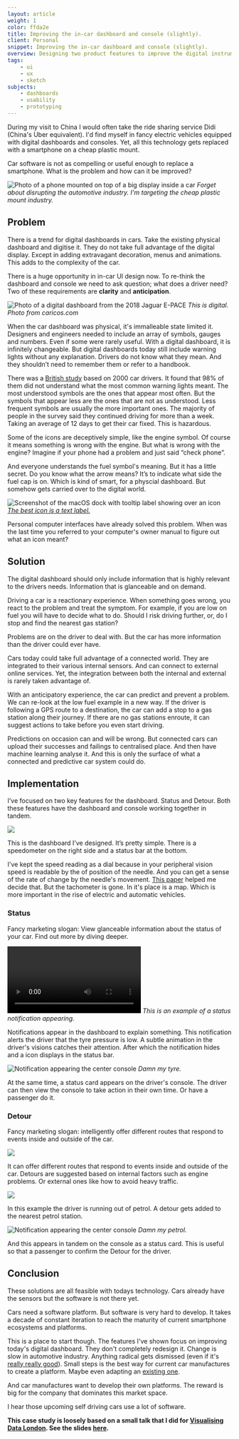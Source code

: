 ```yaml
---
layout: article
weight: 1
color: ffda2e
title: Improving the in-car dashboard and console (slightly).
client: Personal
snippet: Improving the in-car dashboard and console (slightly).
overview: Designing two product features to improve the digital instrument cluster. And doing so without completely re-inventing everything ever.
tags:
    - ui
    - ux
    - sketch
subjects:
    - dashboards
    - usability
    - prototyping
---
```


During my visit to China I would often take the ride sharing service Didi (China's Uber equivalent). I'd find myself in fancy electric vehicles equipped with digital dashboards and consoles. Yet, all this technology gets replaced with a smartphone on a cheap plastic mount.

Car software is not as compelling or useful enough to replace a smartphone. What is the problem and how can it be improved?

![Photo of a phone mounted on top of a big display inside a car](images/wasted_space.jpg)
*Forget about disrupting the automotive industry. I'm targeting the cheap plastic mount industry.*

## Problem
There is a trend for digital dashboards in cars. Take the existing physical dashboard and digitise it. They do not take full advantage of the digital display. Except in adding extravagant decoration, menus and animations. This adds to the complexity of the car.

There is a huge opportunity in in-car UI design now. To re-think the dashboard and console we need to ask question; what does a driver need? Two of these requirements are **clarity** and **anticipation**.

![Photo of a digital dashboard from the 2018 Jaguar E-PACE](images/digital_dashboard.jpg)
*This is digital. Photo from caricos.com*

When the car dashboard was physical, it's immalleable state limited it. Designers and engineers needed to include an array of symbols, gauges and numbers. Even if some were rarely useful. With a digital dashboard, it is infinitely changeable. But digital dashboards today still include warning lights without any explanation. Drivers do not know what they mean. And they shouldn’t need to remember them or refer to a handbook.

<!-- [illustration of car symbols with engine and fuel highlighted] -->

There was a [British study](https://www.livescience.com/38579-drivers-confused-dashboard-lights.html) based on 2000 car drivers. It found that 98% of them did not understand what the most common warning lights meant. The most understood symbols are the ones that appear most often. But the symbols that appear less are the ones that are not as understood. Less frequent symbols are usually the more important ones. The majority of people in the survey said they continued driving for more than a week. Taking an average of 12 days to get their car fixed. This is hazardous.

Some of the icons are deceptively simple, like the engine symbol. Of course it means something is wrong with the engine. But what is wrong with the engine? Imagine if your phone had a problem and just said “check phone”.

And everyone understands the fuel symbol's meaning. But it has a little secret. Do you know what the arrow means? It’s to indicate what side the fuel cap is on. Which is kind of smart, for a physcial dashboard. But somehow gets carried over to the digital world.

![Screenshot of the macOS dock with tooltip label showing over an icon](images/dock.png)
*[The best icon is a text label.](https://thomasbyttebier.be/blog/the-best-icon-is-a-text-label)*

<!-- [illustration of computer tooltips, maybe mac doc] -->

Personal computer interfaces have already solved this problem. When was the last time you referred to your computer's owner manual to figure out what an icon meant?

## Solution
The digital dashboard should only include information that is highly relevant to the drivers needs. Information that is glanceable and on demand.

Driving a car is a reactionary experience. When something goes wrong, you react to the problem and treat the symptom. For example, if you are low on fuel you will have to decide what to do. Should I risk driving further, or, do I stop and find the nearest gas station?

Problems are on the driver to deal with. But the car has more information than the driver could ever have.

<!-- [illustration of persons senses vs car. Maybe car with sensors sticking out and equipment] -->

Cars today could take full advantage of a connected world. They are integrated to their various internal sensors. And can connect to external online services. Yet, the integration between both the internal and external is rarely taken advantage of.

With an anticipatory experience, the car can predict and prevent a problem. We can re-look at the low fuel example in a new way. If the driver is following a GPS route to a destination, the car can add a stop to a gas station along their journey. If there are no gas stations enroute, it can suggest actions to take before you even start driving.

Predictions on occasion can and will be wrong. But connected cars can upload their successes and failings to centralised place. And then have machine learning analyse it. And this is only the surface of what a connected and predictive car system could do.

## Implementation
I’ve focused on two key features for the dashboard. Status and Detour. Both these features have the dashboard and console working together in tandem.

![](images/dashboard_plain.jpg)

This is the dashboard I’ve designed. It’s pretty simple. There is a speedometer on the right side and a status bar at the bottom.

I've kept the speed reading as a dial because in your peripheral vision speed is readable by the of position of the needle. And you can get a sense of the rate of change by the needle's movement. [This paper](https://drive.google.com/file/d/0B2U2YEQghVvQYVVfNVlYTjA3LU0/view) helped me decide that. But the tachometer is gone. In it's place is a map. Which is more important in the rise of electric and automatic vehicles.
<!--
TALK ABOUT THE PLACEMENT OF THE NOTIFICATION BAR AND WHY. AND THE NEED FOR SPEEDOMENTER. LINK TO REFERENCES.
 -->

### Status
Fancy marketing slogan: View glanceable information about the status of your car. Find out more by diving deeper.

<video src="videos/notification_example.mp4" controls></video>
*This is an example of a status notification appearing.*

Notifications appear in the dashboard to explain something. This notification alerts the driver that the tyre pressure is low. A subtle animation in the driver's visions catches their attention. ​After which the notification hides and a icon displays in the status bar.

![Notification appearing the center console](images/console_tire_notification.jpg)
*Damn my tyre.*

At the same time, a status card appears on the driver's console. The driver can then view the console to take action in their own time. Or have a passenger do it.

### Detour
Fancy marketing slogan: intelligently offer different routes that respond to events inside and outside of the car.

![](images/detour_bubbles.jpg)
<!-- In this example for the console, they can find a service station, or call for help.  -->
It can offer different routes that respond to events inside and outside of the car. Detours are suggested based on internal factors such as engine problems. Or external ones like how to avoid heavy traffic.

![](images/dashboard_with_detour.jpg)
<!-- *Damn my petrol.* -->

In this example the driver is running out of petrol. A detour gets added to the nearest petrol station.

![Notification appearing the center console](images/console_petrol_notification.jpg)
*Damn my petrol.*

And this appears in tandem on the console as a status card. This is useful so that a passenger to confirm the Detour for the driver.

## Conclusion
These solutions are all feasible with todays technology. Cars already have the sensors but the software is not there yet.

Cars need a software platform. But software is very hard to develop. It takes a decade of constant iteration to reach the maturity of current smartphone ecosystems and platforms.

<!-- [illustration of platform built step by step] -->

This is a place to start though. The features I've shown focus on improving today's digital dashboard. They don't completely redesign it. Change is slow in automotive industry. Anything radical gets dismissed (even if it's [really really good](https://www.youtube.com/watch?v=fRMNhjWp4w8)). Small steps is the best way for current car manufactures to create a platform. Maybe even adapting an [existing one](https://www.android.com/auto/).

And car manufactures want to develop their own platforms. The reward is big for the company that dominates this market space.

I hear those upcoming self driving cars use a lot of software.

**This case study is loosely based on a small talk that I did for [Visualising Data London](hhttps://www.meetup.com/Visualising-Data-London/events/241775682/). See the slides [here](https://docs.google.com/presentation/d/1kxBuHmhbf1CzSe-ApM54Vh962DHiHwe1E8zfulMCdas/edit?usp=sharing).**


<!-- [illustration of hidden sneaky self driving car] -->

<!-- <cite>Illustrations by John</cite> -->
